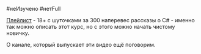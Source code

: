 #неИзучено #нетFull 

[Плейлист](https://www.youtube.com/watch?v=86KLS8das2k&list=PLuGqgO5WmeGPTZqDHZDIum3h7HnfBfzmZ) - 18+ с шуточками за 300 наперевес рассказы о C# - именно так можно описать этот курс, но с этого можно начать чистому новичку.

О канале, который выпускает эти видео ещё поговорим.